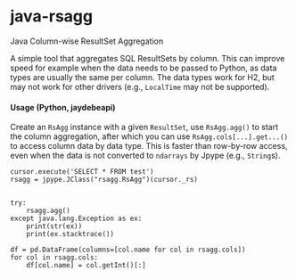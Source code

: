 # java-rsagg
Java Column-wise ResultSet Aggregation

A simple tool that aggregates SQL ResultSets by column. This can improve speed for example when the data needs to be passed to Python, as data types are usually the same per column. The data types work for H2, but may not work for other drivers (e.g., `LocalTime` may not be supported).

#### Usage (Python, jaydebeapi)

Create an `RsAgg` instance with a given `ResultSet`, use `RsAgg.agg()` to start the column aggregation, after which you can use `RsAgg.cols[...].get...()` to access column data by data type. This is faster than row-by-row access, even when the data is not converted to `ndarrays` by Jpype (e.g., `String`s).

```
cursor.execute('SELECT * FROM test')
rsagg = jpype.JClass("rsagg.RsAgg")(cursor._rs)


try:
    rsagg.agg()
except java.lang.Exception as ex:
    print(str(ex))
    print(ex.stacktrace())

df = pd.DataFrame(columns=[col.name for col in rsagg.cols])
for col in rsagg.cols:
    df[col.name] = col.getInt()[:]
```
